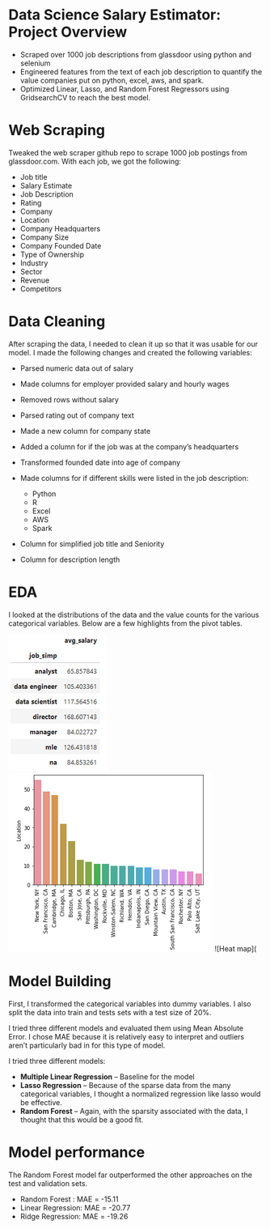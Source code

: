 # Data Science Salary Estimator: Project Overview

- Scraped over 1000 job descriptions from glassdoor using python and selenium
- Engineered features from the text of each job description to quantify the value companies put on python, excel, aws, and spark.
- Optimized Linear, Lasso, and Random Forest Regressors using GridsearchCV to reach the best model.

# Web Scraping

Tweaked the web scraper github repo  to scrape 1000 job postings from glassdoor.com. With each job, we got the following:

- Job title
- Salary Estimate
- Job Description
- Rating
- Company
- Location
- Company Headquarters
- Company Size
- Company Founded Date
- Type of Ownership
- Industry
- Sector
- Revenue
- Competitors

# Data Cleaning

After scraping the data, I needed to clean it up so that it was usable for our model. I made the following changes and created the following variables:

- Parsed numeric data out of salary
- Made columns for employer provided salary and hourly wages
- Removed rows without salary
- Parsed rating out of company text
- Made a new column for company state
- Added a column for if the job was at the company’s headquarters
- Transformed founded date into age of company
- Made columns for if different skills were listed in the job description:
  
    * Python
    * R
    * Excel
    * AWS
    * Spark
 
- Column for simplified job title and Seniority
- Column for description length

# EDA

I looked at the distributions of the data and the value counts for the various categorical variables. Below are a few highlights from the pivot tables.

![Job_simp](https://github.com/anteportas2023/ds_salary_proj/blob/main/firefox_X7Y8zObi9Q.png)
![Location](https://github.com/anteportas2023/ds_salary_proj/blob/main/firefox_QgwQJnixf8.png)
![Heat map](

# Model Building

First, I transformed the categorical variables into dummy variables. I also split the data into train and tests sets with a test size of 20%.

I tried three different models and evaluated them using Mean Absolute Error. I chose MAE because it is relatively easy to interpret and outliers aren’t particularly bad in for this type of model.

I tried three different models:

- **Multiple Linear Regression** – Baseline for the model
- **Lasso Regression** – Because of the sparse data from the many categorical variables, I thought a normalized regression like lasso would be effective.
- **Random Forest** – Again, with the sparsity associated with the data, I thought that this would be a good fit.

# Model performance

The Random Forest model far outperformed the other approaches on the test and validation sets.

- Random Forest : MAE = -15.11
- Linear Regression: MAE = -20.77
- Ridge Regression: MAE = -19.26



